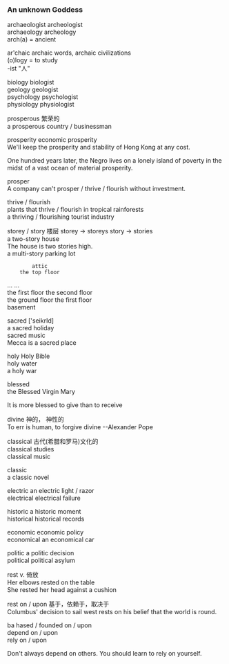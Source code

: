 ### An unknown Goddess  
archaeologist   archeologist   
archaeology     archeology  
arch(a) = ancient  
  
ar'chaic  archaic words,    archaic civilizations  
(o)logy = to study  
-ist "人" 
  
biology     biologist  
geology     geologist  
psychology  psychologist  
physiology  physiologist  
  
prosperous 繁荣的  
a prosperous country / businessman  
  
prosperity   economic prosperity  
We'll keep the prosperity and stability of Hong Kong at any cost.  

One hundred years later, the Negro lives on a lonely island of poverty in the midst of a vast ocean of material prosperity.  
  
prosper  
A company can't prosper / thrive / flourish without investment.  
  
thrive / flourish  
plants that thrive / flourish in tropical rainforests  
a thriving / flourishing tourist industry  
  
storey / story 楼层  storey -> storeys story -> stories  
a two-story house  
The house is two stories high.  
a multi-story parking lot  
  
            attic  
        the top floor  
...                 ...  
the first floor     the second floor  
the ground floor    the first floor  
            basement  
  
sacred ['seikrId]  
a sacred holiday  
sacred music  
Mecca is a sacred place  
  
holy    Holy Bible  
holy water  
a holy war  
  
blessed  
the Blessed Virgin Mary  
  
It is more blessed to give than to receive  
  
divine  神的， 神性的  
To err is human, to forgive divine --Alexander Pope  
  
classical 古代(希腊和罗马)文化的  
classical studies  
classical music  
  
classic  
a classic novel  
  
electric        an electric light / razor  
electrical      electrical failure  
  
historic        a historic moment  
historical      historical records  
  
economic        economic policy  
economical      an economical car  
  
politic         a politic decision  
political       political asylum  
  
rest v. 倚放  
Her elbows rested on the table  
She rested her head against a cushion  
  
rest on / upon 基于，依赖于，取决于  
Columbus' decision to sail west rests on his belief that the world is round.  
  
ba hased / founded on / upon  
depend on / upon  
rely on / upon  
  
Don't always depend on others. You should learn to rely on yourself.  